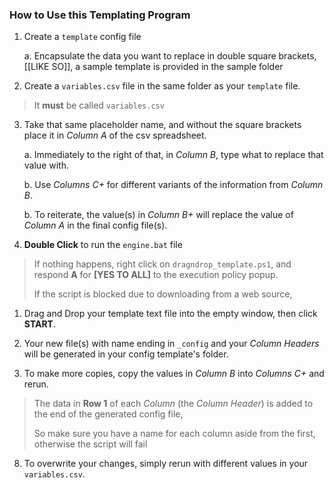 
### How to Use this Templating Program

1. Create a `template` config file
   
    a. Encapsulate the data you want to replace in double square brackets, [[LIKE SO]], a sample template is provided in the sample folder

2. Create a `variables.csv` file in the same folder as your `template` file.

> It **must** be called `variables.csv`

3. Take that same placeholder name, and without the square brackets place it in *Column A* of the csv spreadsheet.
   
    a. Immediately to the right of that, in *Column B*, type what to replace that value with.
    
    b. Use *Columns C+* for different variants of the information from *Column B*.

    b. To reiterate, the value(s) in *Column B+* will replace the value of *Column A* in the final config file(s).

4. **Double Click** to run the `engine.bat` file

> If nothing happens, right click on `dragndrop_template.ps1`, and respond **A** for **[YES TO ALL]** to the execution policy popup.
>
> If the script is blocked due to downloading from a web source, 

1. Drag and Drop your template text file into the empty window, then click **START**.

2. Your new file(s) with name ending in `_config` and your *Column Headers* will be generated in your config template's folder.

3. To make more copies, copy the values in *Column B* into *Columns C+* and rerun.

> The data in **Row 1** of each *Column* (the *Column Header*) is added to the end of the generated config file,
> 
> So make sure you have a name for each column aside from the first, otherwise the script will fail 

8. To overwrite your changes, simply rerun with different values in your `variables.csv`.
